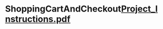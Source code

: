 # ShoppingCartAndCheckout[Project_Instructions.pdf](https://github.com/CKBanka/ShoppingCartAndCheckout/files/10346599/Project_Instructions.pdf)
